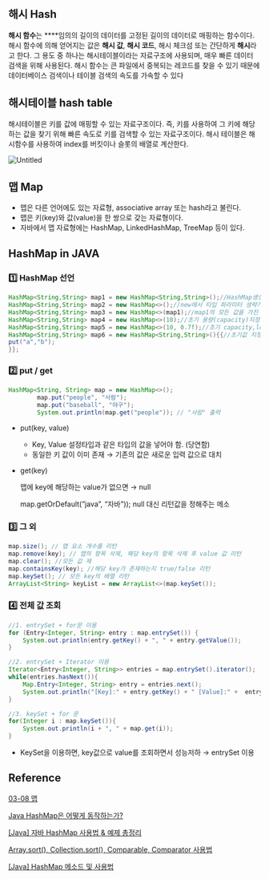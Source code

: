 ## 해시 Hash

**해시 함수**는 ****임의의 길이의 데이터를 고정된 길이의 데이터로 매핑하는 함수이다. 해시 함수에 의해 얻어지는 값은 **해시 값**, **해시 코드**, 해시 체크섬 또는 간단하게 **해시**라고 한다. 그 용도 중 하나는 해시테이블이라는 자료구조에 사용되며, 매우 빠른 데이터 검색을 위해 사용된다. 해시 함수는 큰 파일에서 중복되는 레코드를 찾을 수 있기 때문에 데이터베이스 검색이나 테이블 검색의 속도를 가속할 수 있다

## 해시테이블 hash table

해시테이블은 키를 값에 매핑할 수 있는 자료구조이다. 즉, 키를 사용하여 그 키에 해당하는 값을 찾기 위해 빠른 속도로 키를 검색할 수 있는 자료구조이다. 해시 테이블은 해시함수를 사용하여 index를 버킷이나 슬롯의 배열로 계산한다.

![Untitled](https://prod-files-secure.s3.us-west-2.amazonaws.com/f99fbc47-4105-4bee-84c9-8fff10da1b47/ecb9bb01-2137-4d9e-8553-f5279b5fd775/Untitled.png)

## 맵 Map

- 맵은 다른 언어에도 있는 자료형, associative array 또는 hash라고 불린다.
- 맵은 키(key)와 값(value)을 한 쌍으로 갖는 자료형이다.
- 자바에서 맵 자료형에는 HashMap, LinkedHashMap, TreeMap 등이 있다.

## HashMap in JAVA

### 1️⃣ HashMap 선언

```java
HashMap<String,String> map1 = new HashMap<String,String>();//HashMap생성
HashMap<String,String> map2 = new HashMap<>();//new에서 타입 파라미터 생략가능
HashMap<String,String> map3 = new HashMap<>(map1);//map1의 모든 값을 가진 HashMap생성
HashMap<String,String> map4 = new HashMap<>(10);//초기 용량(capacity)지정
HashMap<String,String> map5 = new HashMap<>(10, 0.7f);//초기 capacity,load factor지정
HashMap<String,String> map6 = new HashMap<String,String>(){{//초기값 지정
put("a","b");
}};
```

### 2️⃣ put / get

```java
HashMap<String, String> map = new HashMap<>();
        map.put("people", "사람");
        map.put("baseball", "야구");
        System.out.println(map.get("people")); // "사람" 출력
```

- put(key, value)
    - Key, Value 설정타입과 같은 타입의 값을 넣어야 함. (당연함)
    - 동일한 키 값이 이미 존재 → 기존의 값은 새로운 입력 값으로 대치
- get(key)
    
    맵에 key에 해당하는 value가 없으면 → null
    
    map.getOrDefault(”java”, “자바”)); null 대신 리턴값을 정해주는 메소
    

### 3️⃣ 그 외

```java
map.size(); // 맵 요소 개수를 리턴
map.remove(key); // 맵의 항목 삭제, 해당 key의 항목 삭제 후 value 값 리턴
map.clear(); //모든 값 제
map.containsKey(key); //해당 key가 존재하는지 true/false 리턴
map.keySet(); // 모든 key의 배열 리턴
ArrayList<String> keyList = new ArrayList<>(map.keySet());
```

### 4️⃣ 전체 값 조회

```java
//1. entrySet + for문 이용
for (Entry<Integer, String> entry : map.entrySet()) {
    System.out.println(entry.getKey() + ", " + entry.getValue());
}

//2. entrySet + Iterator 이용
Iterator<Entry<Integer, String>> entries = map.entrySet().iterator();
while(entries.hasNext()){
    Map.Entry<Integer, String> entry = entries.next();
    System.out.println("[Key]:" + entry.getKey() + " [Value]:" +  entry.getValue());
}

//3. keySet + for 문
for(Integer i : map.keySet()){
    System.out.println(i + ", " + map.get(i));
}
```

- KeySet을 이용하면, key값으로 value를 조회하면서 성능저하 → entrySet 이용

## Reference

[03-08 맵](https://wikidocs.net/208#hashmap)

[Java HashMap은 어떻게 동작하는가?](https://d2.naver.com/helloworld/831311)

[[Java] 자바 HashMap 사용법 & 예제 총정리](https://coding-factory.tistory.com/556)

[Array.sort(), Collection.sort(), Comparable, Comparator 사용법](https://stir.tistory.com/124)

[[Java] HashMap 메소드 및 사용법](https://gre-eny.tistory.com/97)